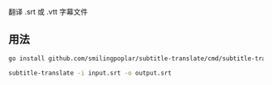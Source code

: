 翻译 .srt 或 .vtt 字幕文件

## 用法

```sh
go install github.com/smilingpoplar/subtitle-translate/cmd/subtitle-translate@latest
```

```sh
subtitle-translate -i input.srt -o output.srt
```
